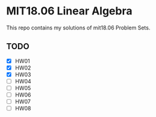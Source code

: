 # MIT18.06 Linear Algebra

This repo contains my solutions of mit18.06 Problem Sets.

## TODO

- [x] HW01
- [x] HW02
- [x] HW03
- [ ] HW04
- [ ] HW05
- [ ] HW06
- [ ] HW07
- [ ] HW08
